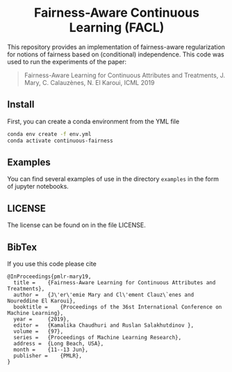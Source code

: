 <center><h1>Fairness-Aware Continuous Learning (FACL)</h1></center>

This repository provides an implementation of fairness-aware regularization for
notions of fairness based on (conditional) independence. This code was used to
run the experiments of the paper:
> Fairness-Aware Learning for Continuous Attributes and Treatments, J. Mary,
C. Calauzènes, N. El Karoui, ICML 2019

## Install

First, you can create a conda environment from the YML file
```bash
conda env create -f env.yml
conda activate continuous-fairness
```

## Examples

You can find several examples of use in the directory `examples` in the form of
jupyter notebooks.


## LICENSE
The license can be found on in the file LICENSE.

## BibTex
If you use this code please cite
```
@InProceedings{pmlr-mary19,
  title = 	 {Fairness-Aware Learning for Continuous Attributes and Treatments},
  author = 	 {J\'er\'emie Mary and Cl\'ement Clauz\`enes and Noureddine El Karoui},
  booktitle = 	 {Proceedings of the 36st International Conference on Machine Learning},
  year = 	 {2019},
  editor = 	 {Kamalika Chaudhuri and Ruslan Salakhutdinov },
  volume = 	 {97},
  series = 	 {Proceedings of Machine Learning Research},
  address =  {Long Beach, USA},
  month = 	 {11--13 Jun},
  publisher = 	 {PMLR},
}
```
